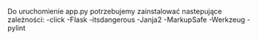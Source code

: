 Do uruchomienie app.py potrzebujemy zainstalować nastepujące zależności:
-click
-Flask
-itsdangerous
-Janja2
-MarkupSafe
-Werkzeug
-pylint
